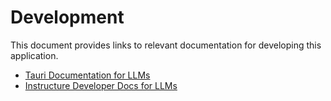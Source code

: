 # Development

This document provides links to relevant documentation for developing this application.

- [Tauri Documentation for LLMs](https://tauri.app/llms.txt)
- [Instructure Developer Docs for LLMs](https://developerdocs.instructure.com/llms.txt)
